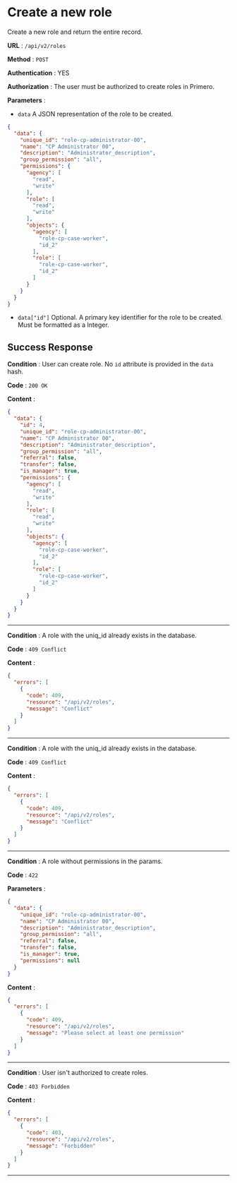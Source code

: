 # Create a new role

Create a new role and return the entire record.

**URL** : `/api/v2/roles`

**Method** : `POST`

**Authentication** : YES

**Authorization** : The user must be authorized to create roles in Primero.

**Parameters** :

* `data` A JSON representation of the role to be created.
```json
{
  "data": {
    "unique_id": "role-cp-administrator-00",
    "name": "CP Administrator 00",
    "description": "Administrator_description",
    "group_permission": "all",
    "permissions": {
      "agency": [
        "read",
        "write"
      ],
      "role": [
        "read",
        "write"
      ],
      "objects": {
        "agency": [
          "role-cp-case-worker",
          "id_2"
        ],
        "role": [
          "role-cp-case-worker",
          "id_2"
        ]
      }
    }
  }
}
```
* `data["id"]` Optional. A primary key identifier for the role to be created.
Must be formatted as a Integer.

## Success Response

**Condition** : User can create role.
No `id` attribute is provided in the `data` hash.

**Code** : `200 OK`

**Content** :

```json
{
  "data": {
    "id": 4,
    "unique_id": "role-cp-administrator-00",
    "name": "CP Administrator 00",
    "description": "Administrator_description",
    "group_permission": "all",
    "referral": false,
    "transfer": false,
    "is_manager": true,
    "permissions": {
      "agency": [
        "read",
        "write"
      ],
      "role": [
        "read",
        "write"
      ],
      "objects": {
        "agency": [
          "role-cp-case-worker",
          "id_2"
        ],
        "role": [
          "role-cp-case-worker",
          "id_2"
        ]
      }
    }
  }
}
```

---

**Condition** : A role with the uniq_id already exists in the database.

**Code** : `409 Conflict`

**Content** :

```json
{
  "errors": [
    {
      "code": 409,
      "resource": "/api/v2/roles",
      "message": "Conflict"
    }
  ]
}
```

---

**Condition** : A role with the uniq_id already exists in the database.

**Code** : `409 Conflict`

**Content** :

```json
{
  "errors": [
    {
      "code": 409,
      "resource": "/api/v2/roles",
      "message": "Conflict"
    }
  ]
}
```

---

**Condition** : A role without permissions in the params.

**Code** : `422`

**Parameters** :

```json
{
  "data": {
    "unique_id": "role-cp-administrator-00",
    "name": "CP Administrator 00",
    "description": "Administrator_description",
    "group_permission": "all",
    "referral": false,
    "transfer": false,
    "is_manager": true,
    "permissions": null
  }
}
```

**Content** :

```json
{
  "errors": [
    {
      "code": 409,
      "resource": "/api/v2/roles",
      "message": "Please select at least one permission"
    }
  ]
}
```

---

**Condition** : User isn't authorized to create roles.

**Code** : `403 Forbidden`

**Content** :

```json
{
  "errors": [
    {
      "code": 403,
      "resource": "/api/v2/roles",
      "message": "Forbidden"
    }
  ]
}
```

---